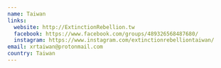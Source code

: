```yaml
---
name: Taiwan
links:
  website: http://ExtinctionRebellion.tw
  facebook: https://www.facebook.com/groups/489326568487680/
  instagram: https://www.instagram.com/extinctionrebelliontaiwan/
email: xrtaiwan@protonmail.com
country: Taiwan
---
```

